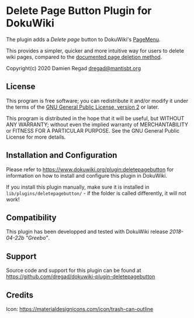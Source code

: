 # Delete Page Button Plugin for DokuWiki

The plugin adds a _Delete page_ button to DokuWiki's 
[PageMenu](https://www.dokuwiki.org/devel:menus).

This provides a simpler, quicker and more intuitive way for users to 
delete wiki pages, compared to the 
[documented page deletion method](https://www.dokuwiki.org/page#delete_a_page).

Copyright(c) 2020 Damien Regad <dregad@mantisbt.org>


## License

This program is free software; you can redistribute it and/or modify
it under the terms of the
[GNU General Public License, version 2](https://www.gnu.org/licenses/old-licenses/gpl-2.0.html)
or later.

This program is distributed in the hope that it will be useful,
but WITHOUT ANY WARRANTY; without even the implied warranty of
MERCHANTABILITY or FITNESS FOR A PARTICULAR PURPOSE.  See the
GNU General Public License for more details.


## Installation and Configuration

Please refer to https://www.dokuwiki.org/plugin:deletepagebutton for information
on how to install and configure this plugin in DokuWiki.

If you install this plugin manually, make sure it is installed in
`lib/plugins/deletepagebutton/` - if the folder is called differently,
it will not work!


## Compatibility

This plugin has been developped and tested with DokuWiki release 
*2018-04-22b "Greebo"*.


## Support

Source code and support for this plugin can be found at
https://github.com/dregad/dokuwiki-plugin-deletepagebutton

## Credits

Icon: https://materialdesignicons.com/icon/trash-can-outline
